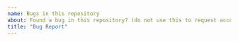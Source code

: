 ```yaml
---
name: Bugs in this repository
about: Found a bug in this repository? (do not use this to request access)
title: "Bug Report"
---
```

